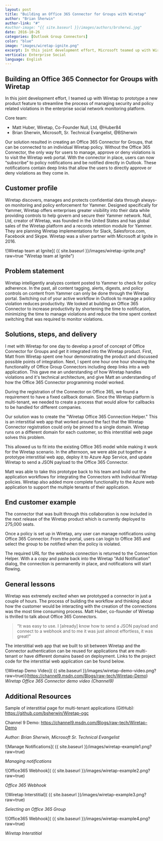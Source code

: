 ```yaml
---
layout: post
title: "Building an Office 365 Connector for Groups with Wiretap"
author: "Brian Sherwin"
author-link: "#"
#author-image: "{{ site.baseurl }}/images/authors/brsherwi.jpg"
date: 2016-10-26
categories: [Outlook Group Connectors]
color: "blue"
image: "images/wiretap-ignite.png"
excerpt: In this joint development effort, Microsoft teamed up with Wiretap to prototype a new product feature to streamline the process of managing security and policy related violations in the enterprise social network monitoring platform. In this article, we describe the development process and the outcomes.
verticals: Enterprise Social
language: English
---
```


## Building an Office 365 Connector for Groups with Wiretap ##

In this joint development effort, I teamed up with Wiretap to prototype a new product feature to streamline the process of managing security and policy related violations in the enterprise social network monitoring platform. 

Core team:

- Matt Huber, Wiretap, Co-Founder Null, Ltd, @Huber84
- Brian Sherwin, Microsoft, Sr. Technical Evangelist, @BSherwin

Our solution resulted in creating an Office 365 Connector for Groups, that can be connected to an individual Wiretap policy. Without the Office 365 Connector, the only way for users to manage, approve or deny violations is to visit the Wiretap web portal. With the connector in place, users can now “subscribe” to policy notifications and be notified directly in Outlook. These notifications contain deep links that allow the users to directly approve or deny violations as they come in.

## Customer profile ##

Wiretap discovers, manages and protects confidential data through always-on monitoring and policy enforcement for Yammer. Designed specifically for Yammer, Wiretap offers enterprises greater visibility into their data while providing controls to help govern and secure their Yammer network. ​Null, Ltd, creator of Wiretap, was founded in the United States and has global sales of the Wiretap platform and a records retention module for Yammer. They are planning Wiretap implementations for Slack, Salesforce.com, Facebook and Skype. Wiretap was a silver partner with Microsoft at Ignite in 2016.

![Wiretap team at Ignite]( {{ site.baseurl }}/images/wiretap-ignite.png?raw=true "Wiretap team at Ignite")

## Problem statement ##

Wiretap intelligently analyzes content posted to Yammer to check for policy adherence. In the past, all content tagging, alerts, digests, and policy controls on content from Yammer can only be done through the Wiretap portal. Switching out of your active workflow in Outlook to manage a policy violation reduces productivity. We looked at building an Office 365 Connector to increase  productivity by shortening the time to notification, minimizing the time to manage violations and reduce the time spent context switching that was required to monitor violations.

## Solutions, steps, and delivery ##

I met with Wiretap for one day to develop a proof of concept of Office Connector for Groups and get it integrated into the Wiretap product. First, Matt from Wiretap spent one hour demonstrating the product and discussed possible points of integration. Next, I spent one hour one hour showing the functionality of Office Group Connectors including deep links into a web application. This gave me an understanding of how Wiretap handles violations and it's technical architecture, and give Matt an understanding of how the Office 365 Connector programming model worked.

During the registration of the Connector on Office 365, we found a requirement to have a fixed callback domain. Since the Wiretap platform is multi-tenant, we needed to create a process that would allow for callbacks to be handled for different companies. 

Our solution was to create the "Wiretap Office 365 Connection Helper." This is an interstitial web app that worked around the fact that the Wiretap Connector registration could only be pinned to a single domain. Wiretap runs on a different domain for each customer, so this interstitial web page solves this problem.

This allowed us to fit into the existing Office 365 model while making it work for the Wiretap scenario. In the afternoon, we were able put together a prototype interstitial web app, deploy it to Azure App Service, and update Wiretap to send a JSON payload to the Office 365 Connector.

Matt was able to take this prototype back to his team and build out the application workflows for integrating the Connectors with individual Wiretap policies. Wiretap also added more complete functionality to the Azure web application to support the multiple tenants of their application.

## End customer example ##

The connector that was built through this collaboration is now included in the next release of the Wiretap product which is currently deployed to 275,000 seats.

Once a policy is set up in Wiretap, any user can manage notifications using Office 365 Connector. From the portal, users can login to Office 365 and select the group to be notified when the policy is violated.

The required URL for the webhook connection is returned to the Connection Helper. With a a copy and paste back into the Wiretap "Add Notification" dialog, the connection is permanently in place, and notifications will start flowing. 

## General lessons ##

Wiretap was extremely excited when we prototyped a connector in just a couple of hours. The process of building the workflow and thinking about how the customer would be interacting with the creation of the connections was the most time consuming process. Matt Huber, co-founder of Wiretap is thrilled to talk about Office 365 Connectors. 

>“It was easy to use. I [already] know how to send a JSON payload and connect to a webhook and to me it was just almost effortless, it was great!"

The interstitial web app that we built to sit between Wiretap and the Connector authentication can be reused for applications that are multi-tenant or have different domains based on deployment. Links to the project code for the interstitial web application can be found below.

![Wiretap Demo Video]( {{ site.baseurl }}/images/wiretap-demo-video.png?raw=true)](https://channel9.msdn.com/Blogs/raw-tech/Wiretap-Demo)
*Wiretap Office 365 Connector demo video (Channel9)*

## Additional Resources ##

Sample of interstitial page for multi-tenant applications (GitHub):
<https://github.com/bsherwin/Wiretap-ogc>

Channel 9 Demo:
<https://channel9.msdn.com/Blogs/raw-tech/Wiretap-Demo>

*Author: Brian Sherwin, Microsoft Sr. Technical Evangelist* 

![Manage Notifications]( {{ site.baseurl }}/images/wiretap-example1.png?raw=true)

*Managing notifications*

![Office365 Webhook]( {{ site.baseurl }}/images/wiretap-example2.png?raw=true)

*Office 365 Webhook*

![Wiretap Interstitial]( {{ site.baseurl }}/images/wiretap-example3.png?raw=true)

*Selecting an Office 365 Group*

![Office365 Webhook]( {{ site.baseurl }}/images/wiretap-example4.png?raw=true)

*Wiretap Interstitial*



